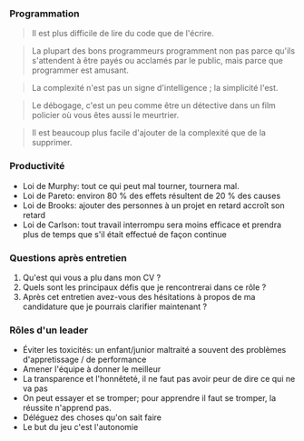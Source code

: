 ### Programmation
> Il est plus difficile de lire du code que de l'écrire.

> La plupart des bons programmeurs programment non pas parce qu'ils s'attendent à être payés ou acclamés par le public, mais parce que programmer est amusant.

> La complexité n'est pas un signe d'intelligence ; la simplicité l'est.

> Le débogage, c'est un peu comme être un détective dans un film policier où vous êtes aussi le meurtrier.

> Il est beaucoup plus facile d'ajouter de la complexité que de la supprimer.

### Productivité
- Loi de Murphy: tout ce qui peut mal tourner, tournera mal.
- Loi de Pareto: environ 80 % des effets résultent de 20 % des causes
- Loi de Brooks: ajouter des personnes à un projet en retard accroît son retard
- Loi de Carlson: tout travail interrompu sera moins efficace et prendra plus de temps que s'il était effectué de façon continue

### Questions après entretien
1. Qu'est qui vous a plu dans mon CV ?
2. Quels sont les principaux défis que je rencontrerai dans ce rôle ?
3. Après cet entretien avez-vous des hésitations à propos de ma candidature que je pourrais clarifier maintenant ?

### Rôles d'un leader
- Éviter les toxicités: un enfant/junior maltraité a souvent des problèmes d'appretissage / de performance
- Amener l'équipe à donner le meilleur
- La transparence et l'honnêteté, il ne faut pas avoir peur de dire ce qui ne va pas
- On peut essayer et se tromper; pour apprendre il faut se tromper, la réussite n'apprend pas.
- Déléguez des choses qu'on sait faire
- Le but du jeu c'est l'autonomie
